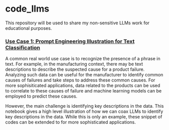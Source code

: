 # code_llms

This repository will be used to share my non-sensitive LLMs work for educational purposes. 

### [Use Case 1: Prompt Engineering Illustration for Text Classification](https://github.com/krenova/code_llms/blob/main/illustration.ipynb)
A common real world use case is to recognize the presence of a phrase in text. For example, in the manufacturing context, there may be text descriptions to describe the suspected cause for a product failure. Analyzing such data can be useful for the manufacturer to identify common causes of failures and take steps to address these common causes. For more sophisiticated applications, data related to the products can be used to correlate to these causes of failure and machine learning models can be employed to predict these causes.

However, the main challenge is identifying key descriptions in the data. This notebook gives a high level illustration of how we can coax LLMs to identify key descriptions in the data. While this is only an example, these snippet of codes can be extended to for more sophisticated applications.

